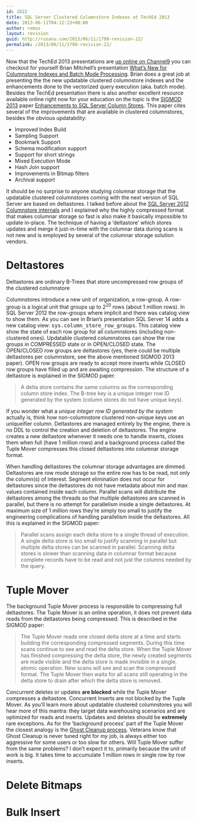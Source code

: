 ```yaml
---
id: 1822
title: SQL Server Clustered Columnstore Indexes at TechEd 2013
date: 2013-06-11T04:12:23+00:00
author: remus
layout: revision
guid: http://rusanu.com/2013/06/11/1799-revision-22/
permalink: /2013/06/11/1799-revision-22/
---
```

Now that the TechEd 2013 presentations are <a href="http://channel9.msdn.com/Events/TechEd/NorthAmerica/2013" target="_blank">up online on Channel9</a> you can checkout for yourself Brian Mitchell&#8217;s presentation <a href="http://channel9.msdn.com/Events/TechEd/NorthAmerica/2013/DBI-B322" target="_blank">What&#8217;s New for Columnstore Indexes and Batch Mode Processing</a>. Brian does a great job at presenting the the new updatable clustered columnstore indexes and the enhancements done to the vectorized query execution (aka. batch mode). Besides the TechEd presentation there is also another excellent resource available online right now for your education on the topic is the <a href="http://www.sigmod.org/2013/" target="_blank">SIGMOD 2013</a> paper <a href="http://research.microsoft.com/pubs/193599/Apollo3%20-%20Sigmod%202013%20-%20final.pdf" target="_blank">Enhancements to SQL Server Column Stores</a>. This paper cites several of the improvements that are available in clustered columnstores, besides the obvious updatability: 

  * Improved Index Build
  * Sampling Support
  * Bookmark Support
  * Schema modification support
  * Support for short strings
  * Mixed Execution Mode
  * Hash Join support
  * Improvements in Bitmap filters
  * Archival support

It should be no surprise to anyone studying columnar storage that the updatable clustered columnstores coming with the next version of SQL Server are based on deltastores. I talked before about the [SQL Server 2012 Columnstore internals](http://rusanu.com/2012/05/29/inside-the-sql-server-2012-columnstore-indexes/) and I explained why the highly compressed format that makes columnar storage so fast is also make it basically impossible to update in-place. The technique of having a &#8216;deltastore&#8217; which stores updates and merge it just-in-time with the columnar data during scans is not new and is employed by several of the columnar storage solution vendors.

<!-- more -->

# Deltastores

<p class="callout float-right">
  Deltastores are ordinary B-Trees that store uncompressed row groups of the clustered columnstore
</p>

Columnstores introduce a new unit of organization, a row-group. A row-group is a logical unit that groups up to 2<sup>20</sup> rows (about 1 million rows). In SQL Server 2012 the row-groups where implicit and there was catalog view to show them. As you can see in Brian&#8217;s presentation SQL Server 14 adds a new catalog view: <tt>sys.column_store_row_groups</tt>. This catalog view show the state of each row group for all columnstores (including non-clustered ones). Updatable clustered columnstores can show the row groups in COMPRESSED state or in OPEN/CLOSED state. The OPEN/CLOSED row groups are deltastores (yes, there could be multiple deltastores per columnstore, see the above mentioned SIGMOD 2013 paper). OPEN row groups are ready to accept more inserts while CLOSED row groups have filled up and are awaiting compression. The structure of a deltastore is explained in the SIGMOD paper:

> A delta store contains the same columns as the corresponding column store index. The B-tree key is a unique integer row ID generated by the system (column stores do not have unique keys).

If you wonder what a _unique integer row ID generated by the system_ actually is, think how non-columnstore clustered non-unique keys use an uniqueifier column. Deltastores are managed entirely by the engine, there is no DDL to control the creation and deletion of deltastores. The engine creates a new deltastore whenever it needs one to handle inserts, closes them when full (have 1 million rows) and a background process called the Tuple Mover compresses this closed deltastores into columnar storage format.

When handling deltastores the columnar storage advantages are dimmed. Deltastores are row mode storage so the entire row has to be read, not only the column(s) of interest. Segment elimination does not occur for deltastores since the deltastores do not have metadata about min and max values contained inside each column. Parallel scans will distribute the deltastores among the threads so that multiple deltastores are scanned in parallel, but there is no attempt for parallelism inside a single deltastores. At maximum size of 1 million rows they&#8217;re simply too small to justify the engineering complications of handling parallelism inside the deltastores. All this is explained in the SIGMOD paper:

> Parallel scans assign each delta store to a single thread of execution. A single delta store is too small to justify scanning in parallel but multiple delta stores can be scanned in parallel. Scanning delta  
> stores is slower than scanning data in columnar format because complete records have to be read and not just the columns needed by the query.

# Tuple Mover

The background Tuple Mover process is responsible to compressing full deltastores. The Tuple Mover is an online operation, it does not prevent data reads from the deltastores being compressed. This is described in the SIGMOD paper:

> The Tuple Mover reads one closed delta store at a time and starts building the corresponding compressed segments. During this time scans continue to see and read the delta store. When the Tuple Mover has finished compressing the delta store, the newly created segments are made visible and the delta store is made invisible in a single, atomic operation. New scans will see and scan the compressed format. The Tuple Mover then waits for all scans still operating in the delta store to drain after which the delta store is removed.

Concurrent deletes or updates **are blocked** while the Tuple Mover compresses a deltastore. Concurrent Inserts are not blocked by the Tuple Mover. As you&#8217;ll learn more about updatable clustered columnstores you will hear more of this mantra: they target data warehousing scenarios and are optimized for reads and inserts. Updates and deletes should be **extremely** rare exceptions. As for the &#8216;background process&#8217; part of the Tuple Mover the closest analogy is the <a href="http://www.sqlskills.com/blogs/paul/inside-the-storage-engine-ghost-cleanup-in-depth/" target="_blank">Ghost Cleanup process</a>. Veterans know that Ghost Cleanup is never tuned right for _my_ job, is always either too aggressive for some users or too slow for others. Will Tuple Mover suffer from the same problems? I don&#8217;t expect it to, primarily because the unit of work is big. It takes time to accumulate 1 million rows in single row by row inserts.

# Delete Bitmaps

# Bulk Insert</p>